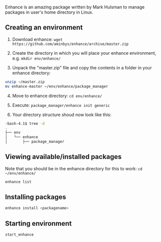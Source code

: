 Enhance is an amazing package written by Mark Hulsman to manage packages in user's home directory in Linux.

Creating an environment
-----------------------

1. Download enhance: `wget https://github.com/aminbys/enhance/archive/master.zip`

2. Create the directory in which you will place your enhance environment, e.g. `mkdir env/enhance/`

3. Unpack the "master.zip" file and copy the contents in a folder in your enhance directory: 

```bash
unzip ~/master.zip
mv enhance-master ~/env/enhance/package_manager
```

4. Move to enhance directory: `cd env/enhance/`

5. Execute: `package_manager/enhance init generic`

6. Your directory structure shoud now look like this:

```bash
-bash-4.1$ tree -d
.
├── env
│   └── enhance
│       ├── package_manager
```

Viewing available/installed packages
------------------------------------
Note that you should be in the enhance directory for this to work: `cd ~/env/enhance/`

```bash
enhance list
```

Installing packages
--------

```bash
enhance install <packagename>
```

Starting environment
-----------

```bash
start_enhance
```
